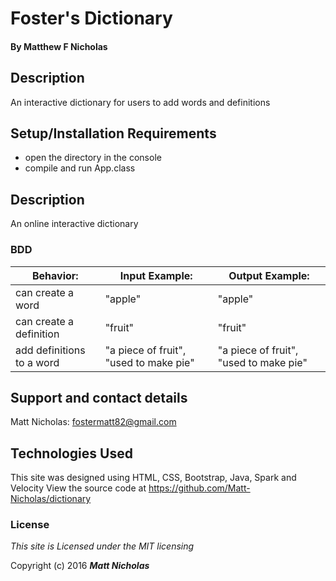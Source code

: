 # Foster's Dictionary

#### By **Matthew F Nicholas**

## Description
An interactive dictionary for users to add words and definitions

## Setup/Installation Requirements
* open the directory in the console
* compile and run App.class

## Description
An online interactive dictionary

### BDD
| Behavior:                              | Input Example:                             | Output Example:                            |
|----------------------------------------|--------------------------------------------|--------------------------------------------|
| can create a word                      | "apple"                                    | "apple"                                    |
| can create a definition                | "fruit"                                    | "fruit"                                    |
| add definitions to a word              | "a piece of fruit", "used to make pie"     | "a piece of fruit", "used to make pie"     |


## Support and contact details
Matt Nicholas: fostermatt82@gmail.com

## Technologies Used
This site was designed using HTML, CSS, Bootstrap, Java, Spark and Velocity
View the source code at https://github.com/Matt-Nicholas/dictionary

### License
*This site is Licensed under the MIT licensing*

Copyright (c) 2016 **_Matt Nicholas_**
